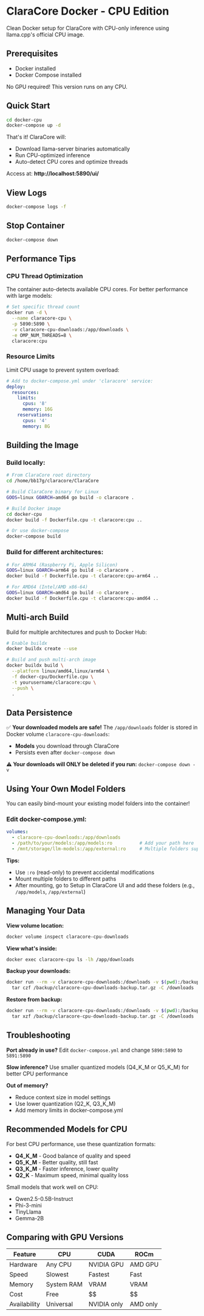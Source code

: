 # ClaraCore Docker - CPU Edition

Clean Docker setup for ClaraCore with CPU-only inference using llama.cpp's official CPU image.

## Prerequisites

- Docker installed
- Docker Compose installed

No GPU required! This version runs on any CPU.

## Quick Start

```bash
cd docker-cpu
docker-compose up -d
```

That's it! ClaraCore will:
- Download llama-server binaries automatically
- Run CPU-optimized inference
- Auto-detect CPU cores and optimize threads

Access at: **http://localhost:5890/ui/**

## View Logs

```bash
docker-compose logs -f
```

## Stop Container

```bash
docker-compose down
```

## Performance Tips

### CPU Thread Optimization
The container auto-detects available CPU cores. For better performance with large models:

```bash
# Set specific thread count
docker run -d \
  --name claracore-cpu \
  -p 5890:5890 \
  -v claracore-cpu-downloads:/app/downloads \
  -e OMP_NUM_THREADS=8 \
  claracore:cpu
```

### Resource Limits
Limit CPU usage to prevent system overload:

```yaml
# Add to docker-compose.yml under 'claracore' service:
deploy:
  resources:
    limits:
      cpus: '8'
      memory: 16G
    reservations:
      cpus: '4'
      memory: 8G
```

## Building the Image

### Build locally:
```bash
# From ClaraCore root directory
cd /home/bb17g/claracore/ClaraCore

# Build ClaraCore binary for Linux
GOOS=linux GOARCH=amd64 go build -o claracore .

# Build Docker image
cd docker-cpu
docker build -f Dockerfile.cpu -t claracore:cpu ..

# Or use docker-compose
docker-compose build
```

### Build for different architectures:
```bash
# For ARM64 (Raspberry Pi, Apple Silicon)
GOOS=linux GOARCH=arm64 go build -o claracore .
docker build -f Dockerfile.cpu -t claracore:cpu-arm64 ..

# For AMD64 (Intel/AMD x86-64)
GOOS=linux GOARCH=amd64 go build -o claracore .
docker build -f Dockerfile.cpu -t claracore:cpu-amd64 ..
```

## Multi-arch Build

Build for multiple architectures and push to Docker Hub:

```bash
# Enable buildx
docker buildx create --use

# Build and push multi-arch image
docker buildx build \
  --platform linux/amd64,linux/arm64 \
  -f docker-cpu/Dockerfile.cpu \
  -t yourusername/claracore:cpu \
  --push \
  .
```

## Data Persistence

✅ **Your downloaded models are safe!** The `/app/downloads` folder is stored in Docker volume `claracore-cpu-downloads`:
- **Models** you download through ClaraCore
- Persists even after `docker-compose down`

**⚠️ Your downloads will ONLY be deleted if you run:** `docker-compose down -v`

## Using Your Own Model Folders

You can easily bind-mount your existing model folders into the container!

### Edit docker-compose.yml:
```yaml
volumes:
  - claracore-cpu-downloads:/app/downloads
  - /path/to/your/models:/app/models:ro          # Add your path here
  - /mnt/storage/llm-models:/app/external:ro     # Multiple folders supported
```

**Tips:**
- Use `:ro` (read-only) to prevent accidental modifications
- Mount multiple folders to different paths
- After mounting, go to Setup in ClaraCore UI and add these folders (e.g., `/app/models`, `/app/external`)

## Managing Your Data

**View volume location:**
```bash
docker volume inspect claracore-cpu-downloads
```

**View what's inside:**
```bash
docker exec claracore-cpu ls -lh /app/downloads
```

**Backup your downloads:**
```bash
docker run --rm -v claracore-cpu-downloads:/downloads -v $(pwd):/backup ubuntu \
  tar czf /backup/claracore-cpu-downloads-backup.tar.gz -C /downloads .
```

**Restore from backup:**
```bash
docker run --rm -v claracore-cpu-downloads:/downloads -v $(pwd):/backup ubuntu \
  tar xzf /backup/claracore-cpu-downloads-backup.tar.gz -C /downloads
```

## Troubleshooting

**Port already in use?** Edit `docker-compose.yml` and change `5890:5890` to `5891:5890`

**Slow inference?** Use smaller quantized models (Q4_K_M or Q5_K_M) for better CPU performance

**Out of memory?** 
- Reduce context size in model settings
- Use lower quantization (Q2_K, Q3_K_M)
- Add memory limits in docker-compose.yml

## Recommended Models for CPU

For best CPU performance, use these quantization formats:
- **Q4_K_M** - Good balance of quality and speed
- **Q5_K_M** - Better quality, still fast
- **Q3_K_M** - Faster inference, lower quality
- **Q2_K** - Maximum speed, minimal quality loss

Small models that work well on CPU:
- Qwen2.5-0.5B-Instruct
- Phi-3-mini
- TinyLlama
- Gemma-2B

## Comparing with GPU Versions

| Feature | CPU | CUDA | ROCm |
|---------|-----|------|------|
| Hardware | Any CPU | NVIDIA GPU | AMD GPU |
| Speed | Slowest | Fastest | Fast |
| Memory | System RAM | VRAM | VRAM |
| Cost | Free | $$ | $$ |
| Availability | Universal | NVIDIA only | AMD only |
